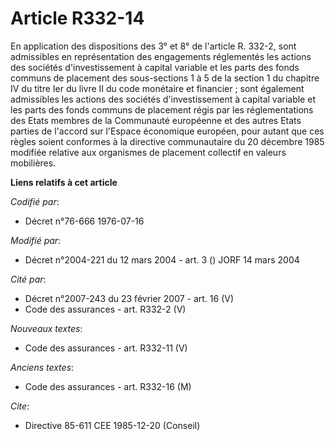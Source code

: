 # Article R332-14

En application des dispositions des 3° et 8° de l'article R. 332-2, sont admissibles en représentation des engagements
réglementés les actions des sociétés d'investissement à capital variable et les parts des fonds communs de placement des
sous-sections 1 à 5 de la section 1 du chapitre IV du titre Ier du livre II du code monétaire et financier ; sont également
admissibles les actions des sociétés d'investissement à capital variable et les parts des fonds communs de placement régis
par les réglementations des Etats membres de la Communauté européenne et des autres Etats parties de l'accord sur l'Espace
économique européen, pour autant que ces règles soient conformes à la directive communautaire du 20 décembre 1985 modifiée
relative aux organismes de placement collectif en valeurs mobilières.

**Liens relatifs à cet article**

_Codifié par_:

  - Décret n°76-666 1976-07-16

_Modifié par_:

  - Décret n°2004-221 du 12 mars 2004 - art. 3 () JORF 14 mars 2004

_Cité par_:

  - Décret n°2007-243 du 23 février 2007 - art. 16 (V)
  - Code des assurances - art. R332-2 (V)

_Nouveaux textes_:

  - Code des assurances - art. R332-11 (V)

_Anciens textes_:

  - Code des assurances - art. R332-16 (M)

_Cite_:

  - Directive 85-611 CEE 1985-12-20 (Conseil)
